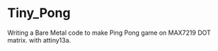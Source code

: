 # Tiny_Pong
Writing a Bare Metal code to make Ping Pong game on MAX7219 DOT matrix. with attiny13a.

